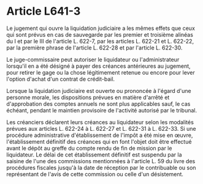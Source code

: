 # Article L641-3

Le jugement qui ouvre la liquidation judiciaire a les mêmes effets que ceux qui sont prévus en cas de sauvegarde par les premier et troisième alinéas du I et par le III de l'article L. 622-7, par les articles L. 622-21 et L. 622-22, par la première phrase de l'article L. 622-28 et par l'article L. 622-30.

Le juge-commissaire peut autoriser le liquidateur ou l'administrateur lorsqu'il en a été désigné à payer des créances antérieures au jugement, pour retirer le gage ou la chose légitimement retenue ou encore pour lever l'option d'achat d'un contrat de crédit-bail.

Lorsque la liquidation judiciaire est ouverte ou prononcée à l'égard d'une personne morale, les dispositions prévues en matière d'arrêté et d'approbation des comptes annuels ne sont plus applicables sauf, le cas échéant, pendant le maintien provisoire de l'activité autorisé par le tribunal.

Les créanciers déclarent leurs créances au liquidateur selon les modalités prévues aux articles L. 622-24 à L. 622-27 et L. 622-31 à L. 622-33. Si une procédure administrative d'établissement de l'impôt a été mise en œuvre, l'établissement définitif des créances qui en font l'objet doit être effectué avant le dépôt au greffe du compte rendu de fin de mission par le liquidateur. Le délai de cet établissement définitif est suspendu par la saisine de l'une des commissions mentionnées à l'article L. 59 du livre des procédures fiscales jusqu'à la date de réception par le contribuable ou son représentant de l'avis de cette commission ou celle d'un désistement.
